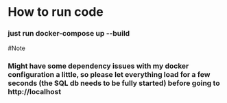 # How to run code
### just run docker-compose up --build

#Note
### Might have some dependency issues with my docker configuration a little, so please let everything load for a few seconds (the SQL db needs to be fully started) before going to http://localhost
